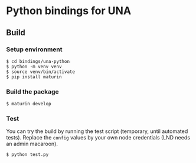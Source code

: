 # Python bindings for UNA

## Build

### Setup environment

```shell
$ cd bindings/una-python
$ python -m venv venv
$ source venv/bin/activate
$ pip install maturin
```

### Build the package

```shell
$ maturin develop
```

### Test

You can try the build by running the test script (temporary, until automated tests). Replace the `config` values by your own node credentials (LND needs an admin macaroon).

```shell
$ python test.py
```
